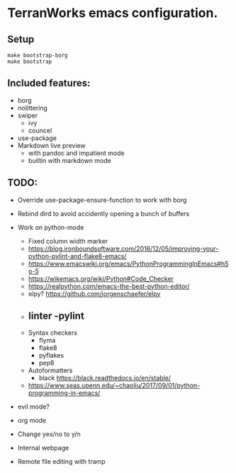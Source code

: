 # TerranWorks emacs configuration.

## Setup

    make bootstrap-borg
    make bootstrap

## Included features:
- borg
- nolittering
- swiper
	- ivy
	- councel
- use-package
- Markdown live preview
	- with pandoc and impatient mode
	- builtin with markdown mode

## TODO:
- Override use-package-ensure-function to work with borg
- Rebind dird to avoid accidently opening a bunch of buffers
- Work on python-mode
	- Fixed column width marker
	- https://blog.ironboundsoftware.com/2016/12/05/improving-your-python-pylint-and-flake8-emacs/
	- https://www.emacswiki.org/emacs/PythonProgrammingInEmacs#h5o-5
	- https://wikemacs.org/wiki/Python#Code_Checker
	- https://realpython.com/emacs-the-best-python-editor/
	- elpy? https://github.com/jorgenschaefer/elpy
	- linter
		-pylint
		-
	- Syntax checkers
		- flyma
		- flake8
		- pyflakes
		- pep8
	- Autoformatters
		- black https://black.readthedocs.io/en/stable/
	- https://www.seas.upenn.edu/~chaoliu/2017/09/01/python-programming-in-emacs/
	
- evil mode?
- org mode
- Change yes/no to y/n
- Internal webpage
- Remote file editing with tramp
